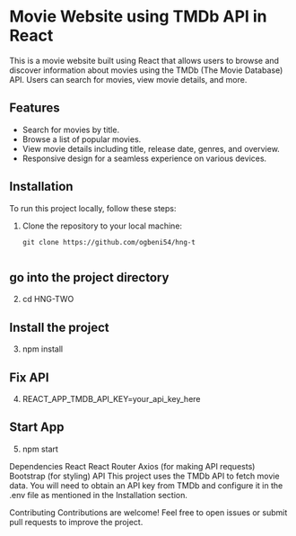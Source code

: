 # Movie Website using TMDb API in React

This is a movie website built using React that allows users to browse and discover information about movies using the TMDb (The Movie Database) API. Users can search for movies, view movie details, and more.

## Features

- Search for movies by title.
- Browse a list of popular movies.
- View movie details including title, release date, genres, and overview.
- Responsive design for a seamless experience on various devices.




## Installation

To run this project locally, follow these steps:

1. Clone the repository to your local machine:

   ```shell
   git clone https://github.com/ogbeni54/hng-t


## go into the project directory

2. cd HNG-TWO

## Install the project
3. npm install


## Fix API
4. REACT_APP_TMDB_API_KEY=your_api_key_here

## Start App

5. npm start



Dependencies
React
React Router
Axios (for making API requests)
Bootstrap (for styling)
API
This project uses the TMDb API to fetch movie data. You will need to obtain an API key from TMDb and configure it in the .env file as mentioned in the Installation section.

Contributing
Contributions are welcome! Feel free to open issues or submit pull requests to improve the project.
